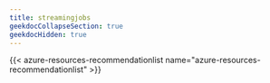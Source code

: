 ```yaml
---
title: streamingjobs
geekdocCollapseSection: true
geekdocHidden: true
---
```


{{< azure-resources-recommendationlist name="azure-resources-recommendationlist" >}}
